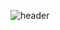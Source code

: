 ![header](https://capsule-render.vercel.app/api?type=wave&color=auto&height=300&section=header&text=Sohyun%20Park&fontSize=90&animation=twinkling)
